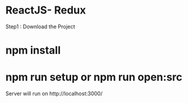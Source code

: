 # ReactJS- Redux

Step1 : Download the Project
#        npm install

#        npm run setup or npm run open:src

Server will run on http://localhost:3000/

